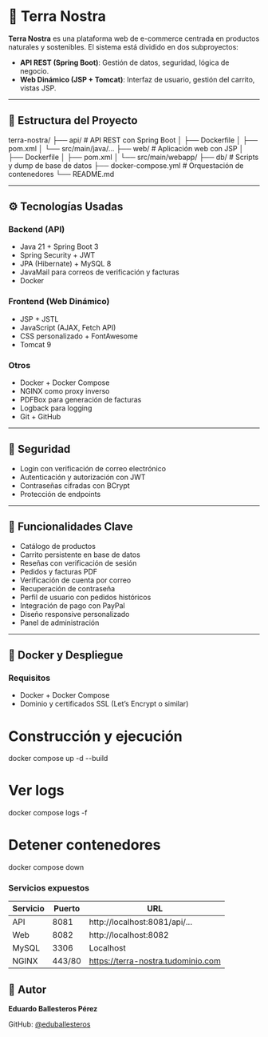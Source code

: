 # 🌱 Terra Nostra

**Terra Nostra** es una plataforma web de e-commerce centrada en productos naturales y sostenibles. El sistema está dividido en dos subproyectos:

- **API REST (Spring Boot)**: Gestión de datos, seguridad, lógica de negocio.
- **Web Dinámico (JSP + Tomcat)**: Interfaz de usuario, gestión del carrito, vistas JSP.

---

## 📁 Estructura del Proyecto

terra-nostra/
├── api/ # API REST con Spring Boot
│ ├── Dockerfile
│ ├── pom.xml
│ └── src/main/java/...
├── web/ # Aplicación web con JSP
│ ├── Dockerfile
│ ├── pom.xml
│ └── src/main/webapp/
├── db/ # Scripts y dump de base de datos
├── docker-compose.yml # Orquestación de contenedores
└── README.md


---

## ⚙️ Tecnologías Usadas

### Backend (API)

- Java 21 + Spring Boot 3
- Spring Security + JWT
- JPA (Hibernate) + MySQL 8
- JavaMail para correos de verificación y facturas
- Docker

### Frontend (Web Dinámico)

- JSP + JSTL
- JavaScript (AJAX, Fetch API)
- CSS personalizado + FontAwesome
- Tomcat 9

### Otros

- Docker + Docker Compose
- NGINX como proxy inverso
- PDFBox para generación de facturas
- Logback para logging
- Git + GitHub

---

## 🔐 Seguridad

- Login con verificación de correo electrónico
- Autenticación y autorización con JWT
- Contraseñas cifradas con BCrypt
- Protección de endpoints

---

## 🛒 Funcionalidades Clave

- Catálogo de productos
- Carrito persistente en base de datos
- Reseñas con verificación de sesión
- Pedidos y facturas PDF
- Verificación de cuenta por correo
- Recuperación de contraseña
- Perfil de usuario con pedidos históricos
- Integración de pago con PayPal
- Diseño responsive personalizado
- Panel de administración

---

## 🐳 Docker y Despliegue

### Requisitos

- Docker + Docker Compose
- Dominio y certificados SSL (Let’s Encrypt o similar)
# Construcción y ejecución
docker compose up -d --build

# Ver logs
docker compose logs -f

# Detener contenedores
docker compose down

### Servicios expuestos

| Servicio | Puerto | URL                                      |
|----------|--------|-------------------------------------------|
| API      | 8081   | http://localhost:8081/api/...             |
| Web      | 8082   | http://localhost:8082                    |
| MySQL    | 3306   | Localhost                                 |
| NGINX    | 443/80 | https://terra-nostra.tudominio.com       |

## 🧠 Autor

**Eduardo Ballesteros Pérez**  

GitHub: [@eduballesteros](https://github.com/eduballesteros)

